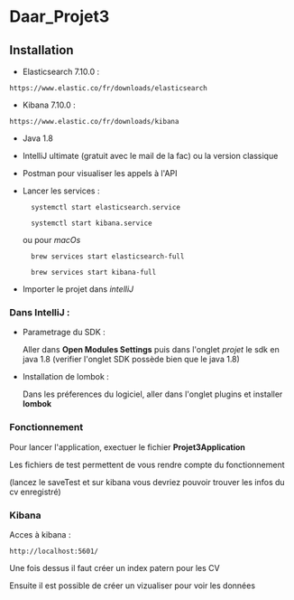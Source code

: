 # Daar_Projet3

## Installation

- Elasticsearch 7.10.0 : 

```https://www.elastic.co/fr/downloads/elasticsearch```

- Kibana 7.10.0 :
 
```https://www.elastic.co/fr/downloads/kibana```

- Java 1.8

- IntelliJ ultimate (gratuit avec le mail de la fac) ou la version classique

- Postman pour visualiser les appels à l'API

- Lancer les services :

        systemctl start elasticsearch.service
    
        systemctl start kibana.service

  ou pour *macOs*

        brew services start elasticsearch-full

        brew services start kibana-full

- Importer le projet dans *intelliJ*

### Dans IntelliJ :

- Parametrage du SDK :

    Aller dans **Open Modules Settings** puis dans l'onglet *projet* le sdk en java 1.8 
(verifier l'onglet SDK possède bien que le java 1.8)
 
- Installation de lombok :

    Dans les préferences du logiciel, aller dans l'onglet plugins et installer **lombok**

### Fonctionnement

Pour lancer l'application, exectuer le fichier **Projet3Application**
    
Les fichiers de test permettent de vous rendre compte du fonctionnement

(lancez le saveTest et sur kibana vous devriez pouvoir trouver les infos du cv enregistré)

### Kibana

Acces à kibana : 

    http://localhost:5601/

Une fois dessus il faut créer un index patern pour les CV

Ensuite il est possible de créer un vizualiser pour voir les données
